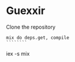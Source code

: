 Guexxir
=======

Clone the repository

`````````
mix do deps.get, compile
````````

``````````
iex -s mix
``````````

